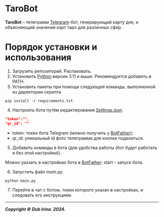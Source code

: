 # TaroBot
**TaroBot** – телеграмм [Telegram](https://telegram.org)-бот, генерирующий карту дня, и объясняющий значения карт таро для различных сфер.

# Порядок установки и использования
1. Загрузить репозиторий. Распаковать. 
2. Установить [Python](https://www.python.org/downloads/) версии 3.11 и выше. Рекомендуется добавить в PATH.
3. Установить пакеты при помощи следующей команды, выполненной из директории скрипта.
```
pip install -r requirements.txt
```
4. Настроить бота путём редактирования [_Settings.json_](#Settings).
<a name="Settings"></a> 

```JSON
"token":"",
"qr_id": ""
```
- token: токен бота Telegram (можно получить у [BotFather](https://t.me/BotFather));
- qr_id: уникальный id фото телеграмма для кнопки поделиться. 

5. Добавить команды в бота (для удобства работы (бот будет работать и без этой настройки)). 

Можно указать в настройках бота в [BotFather](https://t.me/BotFather):
start - запуск бота.

6. Запустить файл _main.py_.
```
python main.py
``` 

7. Перейти в чат с ботом, токен которого указан в настройках, и следовать его инструкциям.

---
**_Copyright © Dub Irina. 2024._**
